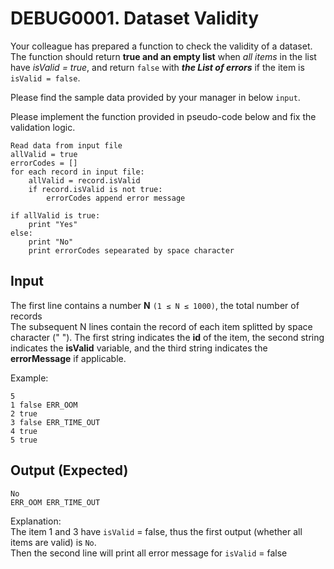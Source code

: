 # DEBUG0001. Dataset Validity
Your colleague has prepared a function to check the validity of a dataset. The function should return **true and an empty list** when _all items_ in the list have _isValid = true_, 
and return ```false``` with ***the List of errors*** if the item is ```isValid = false```.

Please find the sample data provided by your manager in below ```input```.

Please implement the function provided in pseudo-code below and fix the validation logic.
```
Read data from input file
allValid = true
errorCodes = []
for each record in input file:
    allValid = record.isValid
    if record.isValid is not true:
        errorCodes append error message

if allValid is true:
    print "Yes"
else:
    print "No"
    print errorCodes sepearated by space character
```


## Input
The first line contains a number **N** `(1 ≤ N ≤ 1000)`, the total number of records <br>
The subsequent N lines contain the record of each item splitted by space character (" "). The first string indicates the **id** of the item, the second string indicates the **isValid** variable, and the third string indicates the **errorMessage** if applicable.

Example:
```
5
1 false ERR_OOM
2 true
3 false ERR_TIME_OUT
4 true
5 true
```


## Output (Expected)
```
No
ERR_OOM ERR_TIME_OUT
```

Explanation: <br>
The item 1 and 3 have `isValid` = false, thus the first output (whether all items are valid) is `No`.\
Then the second line will print all error message for `isValid` = false